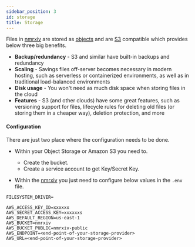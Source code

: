 ```yaml
---
sidebar_position: 3
id: storage
title: Storage
---
```


Files in [nmrxiv](https://nmrxiv.org) are stored as [objects](https://en.wikipedia.org/wiki/Object_storage) and are [S3](https://en.wikipedia.org/wiki/Amazon_S3) compatible which provides below three big benefits.
* **Backup/redundancy** - S3 and similar have built-in backups and redundancy
* **Scaling** - Savings files off-server becomes necessary in modern hosting, such as serverless or containerized environments, as well as in traditional load-balanced environments
* **Disk usage** - You won't need as much disk space when storing files in the cloud
* **Features** - S3 (and other clouds) have some great features, such as versioning support for files, lifecycle rules for deleting old files (or storing them in a cheaper way), deletion protection, and more

#### Configuration
There are just two place where the configuration needs to be done.
* Within your Object Storage or Amazon S3 you need to.
    * Create the bucket.
    * Create a service account to get Key/Secret Key.

* Within the [nmrxiv](https://nmrxiv.org) you just need to configure below values in the `.env` file.
````
FILESYSTEM_DRIVER=

AWS_ACCESS_KEY_ID=xxxxxx
AWS_SECRET_ACCESS_KEY=xxxxxxs
AWS_DEFAULT_REGION=us-east-1
AWS_BUCKET=nmrxiv
AWS_BUCKET_PUBLIC=nmrxiv-public
AWS_ENDPOINT=<end-point-of-your-storage-provider>
AWS_URL=<end-point-of-your-storage-provider>

````
